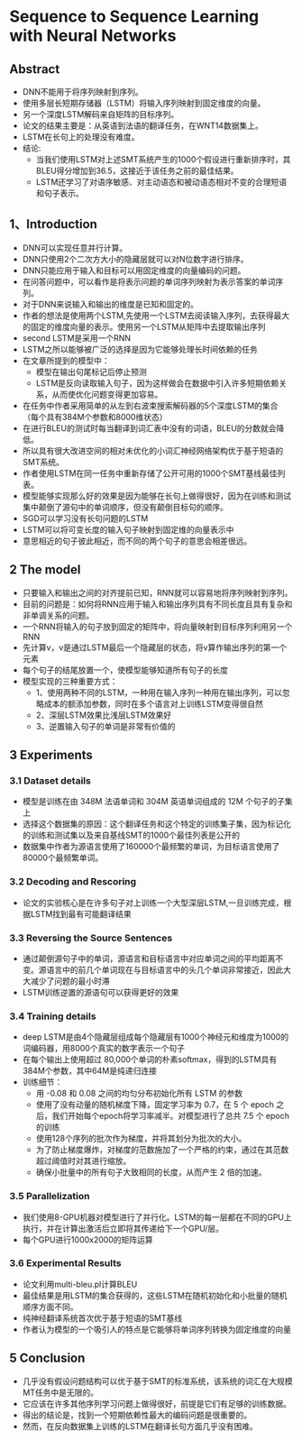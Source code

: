 # Sequence to Sequence Learning with Neural Networks
## Abstract
* DNN不能用于将序列映射到序列。
* 使用多层长短期存储器（LSTM）将输入序列映射到固定维度的向量。
* 另一个深度LSTM解码来自矩阵的目标序列。
* 论文的结果主要是：从英语到法语的翻译任务，在WNT14数据集上。
* LSTM在长句上的处理没有难度。
* 结论:
  * 当我们使用LSTM对上述SMT系统产生的1000个假设进行重新排序时，其BLEU得分增加到36.5，这接近于该任务之前的最佳结果。
  * LSTM还学习了对语序敏感、对主动语态和被动语态相对不变的合理短语和句子表示。
## 1、Introduction
* DNN可以实现任意并行计算。
* DNN只使用2个二次方大小的隐藏层就可以对N位数字进行排序。
* DNN只能应用于输入和目标可以用固定维度的向量编码的问题。
* 在问答问题中，可以看作是将表示问题的单词序列映射为表示答案的单词序列。
* 对于DNN来说输入和输出的维度是已知和固定的。
* 作者的想法是使用两个LSTM,先使用一个LSTM去阅读输入序列，去获得最大的固定的维度向量的表示。使用另一个LSTM从矩阵中去提取输出序列
* second LSTM是采用一个RNN
* LSTM之所以能够被广泛的选择是因为它能够处理长时间依赖的任务
* 在文章所提到的模型中：
  * 模型在输出句尾标记后停止预测
  * LSTM是反向读取输入句子，因为这样做会在数据中引入许多短期依赖关系，从而使优化问题变得更加容易。
* 在任务中作者采用简单的从左到右波束搜索解码器的5个深度LSTM的集合（每个具有384M个参数和8000维状态）
* 在进行BLEU的测试时每当翻译到词汇表中没有的词语，BLEU的分数就会降低。
* 所以具有很大改进空间的相对未优化的小词汇神经网络架构优于基于短语的SMT系统。
* 作者使用LSTM在同一任务中重新存储了公开可用的1000个SMT基线最佳列表。
* 模型能够实现那么好的效果是因为能够在长句上做得很好，因为在训练和测试集中颠倒了源句中的单词顺序，但没有颠倒目标句的顺序。
* SGD可以学习没有长句问题的LSTM
* LSTM可以将可变长度的输入句子映射到固定维的向量表示中
* 意思相近的句子彼此相近，而不同的两个句子的意思会相差很远。
## 2 The model
* 只要输入和输出之间的对齐提前已知，RNN就可以容易地将序列映射到序列。
* 目前的问题是：如何将RNN应用于输入和输出序列具有不同长度且具有复杂和非单调关系的问题。
* 一个RNN将输入的句子放到固定的矩阵中，将向量映射到目标序列利用另一个RNN
* 先计算v，v是通过LSTM最后一个隐藏层的状态，将v算作输出序列的第一个元素
* 每个句子的结尾放置一个<EOS>，使模型能够知道所有句子的长度
* 模型实现的三种重要方式：
  * 1、使用两种不同的LSTM，一种用在输入序列一种用在输出序列，可以忽略成本的额添加参数，同时在多个语言对上训练LSTM变得很自然
  * 2、深层LSTM效果比浅层LSTM效果好
  * 3、逆置输入句子的单词是非常有价值的
## 3 Experiments
### 3.1 Dataset details
* 模型是训练在由 348M 法语单词和 304M 英语单词组成的 12M 个句子的子集上
* 选择这个数据集的原因：这个翻译任务和这个特定的训练集子集，因为标记化的训练和测试集以及来自基线SMT的1000个最佳列表是公开的
* 数据集中作者为源语言使用了160000个最频繁的单词，为目标语言使用了80000个最频繁单词。
### 3.2 Decoding and Rescoring
* 论文的实验核心是在许多句子对上训练一个大型深层LSTM,一旦训练完成，根据LSTM找到最有可能翻译结果
### 3.3 Reversing the Source Sentences
* 通过颠倒源句子中的单词，源语言和目标语言中对应单词之间的平均距离不变。源语言中的前几个单词现在与目标语言中的头几个单词非常接近，因此大大减少了问题的最小时滞
* LSTM训练逆置的源语句可以获得更好的效果
### 3.4 Training details
* deep LSTM是由4个隐藏层组成每个隐藏层有1000个神经元和维度为1000的词编码器，用8000个真实的数字表示一个句子
* 在每个输出上使用超过 80,000个单词的朴素softmax，得到的LSTM具有384M个参数，其中64M是纯递归连接
* 训练细节：
  * 用 -0.08 和 0.08 之间的均匀分布初始化所有 LSTM 的参数
  * 使用了没有动量的随机梯度下降，固定学习率为 0.7，在 5 个 epoch 之后，我们开始每个epoch将学习率减半。对模型进行了总共 7.5 个 epoch 的训练
  * 使用128个序列的批次作为梯度，并将其划分为批次的大小。
  * 为了防止梯度爆炸，对梯度的范数施加了一个严格的约束，通过在其范数超过阈值时对其进行缩放。
  * 确保小批量中的所有句子大致相同的长度，从而产生 2 倍的加速。
### 3.5 Parallelization
* 我们使用8-GPU机器对模型进行了并行化。LSTM的每一层都在不同的GPU上执行，并在计算出激活后立即将其传递给下一个GPU/层。
* 每个GPU进行1000x2000的矩阵运算
### 3.6 Experimental Results
* 论文利用multi-bleu.pl计算BLEU
* 最佳结果是用LSTM的集合获得的，这些LSTM在随机初始化和小批量的随机顺序方面不同。
* 纯神经翻译系统首次优于基于短语的SMT基线
* 作者认为模型的一个吸引人的特点是它能够将单词序列转换为固定维度的向量
## 5 Conclusion
* 几乎没有假设问题结构可以优于基于SMT的标准系统，该系统的词汇在大规模MT任务中是无限的。
* 它应该在许多其他序列学习问题上做得很好，前提是它们有足够的训练数据。
* 得出的结论是，找到一个短期依赖性最大的编码问题是很重要的。
* 然而，在反向数据集上训练的LSTM在翻译长句方面几乎没有困难。